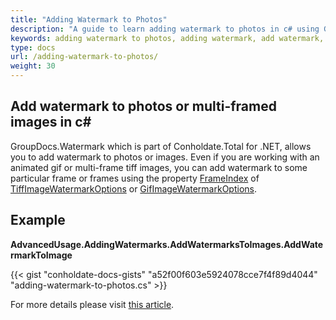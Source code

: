 ```yaml
---
title: "Adding Watermark to Photos"
description: "A guide to learn adding watermark to photos in c# using GroupDocs.Watermark which is part of Conholdate.Total for .NET ."
keywords: adding watermark to photos, adding watermark, add watermark, Add watermark to photos or multi-framed images in c#
type: docs
url: /adding-watermark-to-photos/
weight: 30
---
```

## Add watermark to photos or multi-framed images in c#

GroupDocs.Watermark which is part of Conholdate.Total for .NET, allows you to add watermark to photos or images. Even if you are working with an animated gif or multi-frame tiff images, you can add watermark to some particular frame or frames using the property [FrameIndex](https://apireference.groupdocs.com/net/watermark/groupdocs.watermark.options.image/multiframeimagewatermarkoptions/properties/frameindex) of [TiffImageWatermarkOptions](https://apireference.groupdocs.com/net/watermark/groupdocs.watermark.options.image/tiffimagewatermarkoptions) or [GifImageWatermarkOptions](https://apireference.groupdocs.com/net/watermark/groupdocs.watermark.options.image/gifimagewatermarkoptions).

## Example

**AdvancedUsage.AddingWatermarks.AddWatermarksToImages.AddWatermarkToImage**

{{< gist "conholdate-docs-gists" "a52f00f603e5924078cce7f4f89d4044" "adding-watermark-to-photos.cs" >}}

For more details please visit [this article](https://docs.groupdocs.com/watermark/net/add-watermarks-to-images/).








